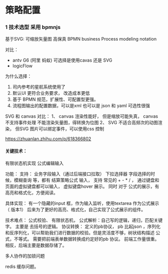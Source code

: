 

# 策略配置

### 1 技术选型 采用 bpmnjs


基于SVG: 可缩放矢量图  高保真
BPMN business Process modeling notation



对比：
- antv G6 (阿里 蚂蚁)  可选择是使用cavas 还是 SVG 
- logicFlow 

为什么选择：
1. 司内参考的星航系统使用了
2. 默认UI 更符合业务要求， 改造成本更低
3. 基于 BPMN 规范，扩展性、可配置型更强。
4. 流程图输出的配置数据，可以是xml 也可以是 json 和 yaml 可选性很强

     

SVG 和 canvas 对比： 
1、 canvas 渲染性能好， 但是缩放可能失真， canvas 不支持事件处理 不能渲染矢量图，得转换为位图
2、 SVG 不适合高频次的动图渲染， 但SVG 图片可以绑定事件，可以使用css 控制

https://zhuanlan.zhihu.com/p/618366802

#### 关键技术：

有限状态机实现 公式编辑输入

功能： 支持： 业务字段输入（通过后端接口拉取）
  下拉选择器 字段选择的时候，模糊查询 等，都有
  结算策略公式 输入， 支持 常见的 + - * / ， 通过键盘和页面的虚拟键盘都可以输入， 虚拟键盘hover 展示。 同时 对于 公式的展示，有高亮和格式化，方便阅读。

  具体实现： 有一个隐藏的input 框，作为输入监听，使用textarea 作为公式展示（ 版本1） 
  后来为了更好的高亮、格式化，自己实现了公式展示的组件。

  技术难点： 公式校验、 有限状态机，
    公式解析：自己写的逻辑，递归，匹配关键字。 主要是 去括号的逻辑。
  协议转换： 
    定义的pb协议， pb 比起json ，序列化和反序列化，可以帮助我们进行数据的校验。但是灵活度不够，树状结构描述 公式，不等式。
    需要把前端表单数据转换成约定好的pb 协议。
  前端工作量很重。
  相反，后端主要是数据存储了。

  多人协作的加锁问题

  redis 缓存问题。

  

